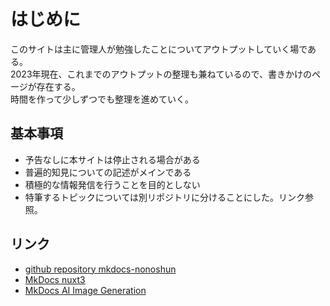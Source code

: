 # はじめに
このサイトは主に管理人が勉強したことについてアウトプットしていく場である。  
2023年現在、これまでのアウトプットの整理も兼ねているので、書きかけのページが存在する。  
時間を作って少しずつでも整理を進めていく。  

## 基本事項
- 予告なしに本サイトは停止される場合がある
- 普遍的知見についての記述がメインである
- 積極的な情報発信を行うことを目的としない
- 特筆するトピックについては別リポジトリに分けることにした。リンク参照。

## リンク
- [github repository mkdocs-nonoshun](https://github.com/ShunsukeNONOMURA/mkdocs-nonoshun)
- [MkDocs nuxt3](https://shunsukenonomura.github.io/nuxt3-master/docs/volume/site/)
- [MkDocs AI Image Generation](https://shunsukenonomura.github.io/mkdocs-ai-image-generation/volume/site/)

<!--
- 引用時の利用方法については個人に委ねる
 -->

